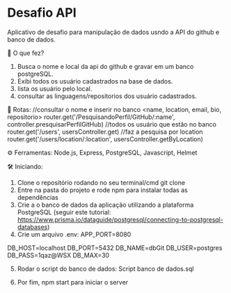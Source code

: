 # Desafio API

Aplicativo de desafio para manipulação de dados usndo a API do github e banco de dados.

🚀 O que fez?
1. Busca o nome e local da api do github e gravar em um banco postgreSQL.
2. Exibi todos os usuário cadastrados na base de dados.
3. lista os usuário pelo local.
4. consultar as linguagens/repositorios dos usuário cadastrados.

🧩 Rotas:
//consultar o nome e inserir no banco <name, location, email, bio, repositorio>
router.get('/PesquisandoPerfil/GitHub/:name', controller.presquisarPerfilGitHub)
//todos os usuário que estão no banco
router.get('/users', usersController.get)
//faz a pesquisa por location
router.get('/users/location/:location', usersController.getByLocation)


⚙ Ferramentas:
Node.js, Express, PostgreSQL, Javascript, Helmet

🛠 Iniciando:
1. Clone o repositório rodando no seu terminal/cmd git clone 
2. Entre na pasta do projeto e rode npm para instalar todas as dependências
3. Crie a o banco de dados da aplicação utilizando a plataforma PostgreSQL (seguir este tutorial: https://www.prisma.io/dataguide/postgresql/connecting-to-postgresql-databases)
4. Crie um arquivo .env:
APP_PORT=8080

DB_HOST=localhost
DB_PORT=5432
DB_NAME=dbGit
DB_USER=postgres
DB_PASS=1qaz@WSX
DB_MAX=30

5. Rodar o script do banco de dados:
Script banco de dados.sql

5. Por fim, npm start para iniciar o server
    
